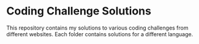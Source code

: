 # Coding Challenge Solutions

This repository contains my solutions to various coding challenges from different websites.
Each folder contains solutions for a different language.